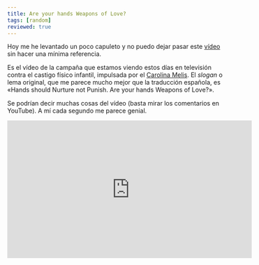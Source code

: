 ```yaml
---
title: Are your hands Weapons of Love?
tags: [random]
reviewed: true
---
```

Hoy me he levantado un poco capuleto y no puedo dejar pasar este [vídeo](http://es.youtube.com/watch?v=NRAcBxJyXyI) sin hacer una mínima referencia.

Es el vídeo de la campaña que estamos viendo estos días en televisión contra el castigo físico infantil, impulsada por el [Carolina Melis](http://www.carolinamelis.com/). El _slogan_ o lema original, que me parece mucho mejor que la traducción española, es «Hands should Nurture not Punish. Are your hands Weapons of Love?».

Se podrían decir muchas cosas del vídeo (basta mirar los comentarios en YouTube). A mí cada segundo me parece genial.

<iframe width="560" height="315" src="https://www.youtube.com/embed/NRAcBxJyXyI" title="YouTube video player" frameborder="0" allow="accelerometer; autoplay; clipboard-write; encrypted-media; gyroscope; picture-in-picture" allowfullscreen></iframe>
